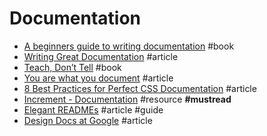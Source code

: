 # Documentation

- [A beginners guide to writing documentation](http://docs.writethedocs.org/writing/beginners-guide-to-docs) #book
- [Writing Great Documentation](https://jacobian.org/writing/great-documentation) #article
- [Teach, Don’t Tell](http://stevelosh.com/blog/2013/09/teach-dont-tell) #book
- [You are what you document](https://www.ybrikman.com/writing/2014/05/05/you-are-what-you-document) #article
- [8 Best Practices for Perfect CSS Documentation](https://webdesign.tutsplus.com/articles/css-documentation-best-practices--cms-30139) #article
- [Increment - Documentation](https://increment.com/documentation) #resource **#mustread**
- [Elegant READMEs](https://www.yegor256.com/2019/04/23/elegant-readme.html) #article #guide
- [Design Docs at Google](https://www.industrialempathy.com/posts/design-docs-at-google) #article
